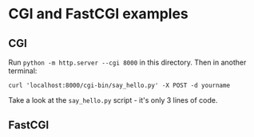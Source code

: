# CGI and FastCGI examples

## CGI

Run `python -m http.server --cgi 8000` in this directory. Then in another terminal:

    curl 'localhost:8000/cgi-bin/say_hello.py' -X POST -d yourname

Take a look at the `say_hello.py` script - it's only 3 lines of code.

## FastCGI


